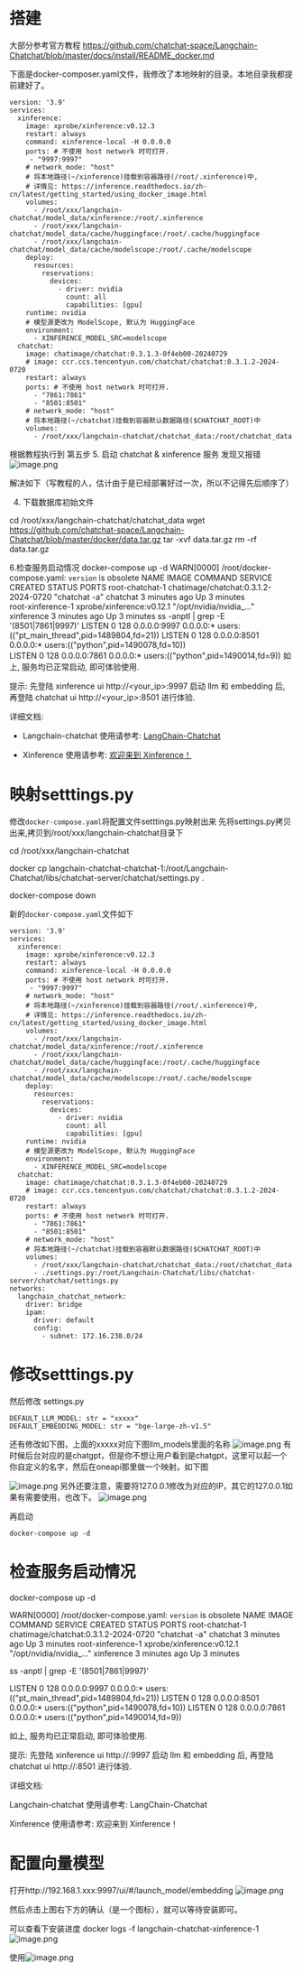 # 搭建
大部分参考官方教程
https://github.com/chatchat-space/Langchain-Chatchat/blob/master/docs/install/README_docker.md

下面是docker-composer.yaml文件，我修改了本地映射的目录。本地目录我都提前建好了。

```
version: '3.9'
services:
  xinference:
    image: xprobe/xinference:v0.12.3
    restart: always
    command: xinference-local -H 0.0.0.0
    ports: # 不使用 host network 时可打开.
     - "9997:9997"
    # network_mode: "host"
    # 将本地路径(~/xinference)挂载到容器路径(/root/.xinference)中,
    # 详情见: https://inference.readthedocs.io/zh-cn/latest/getting_started/using_docker_image.html
    volumes:
      - /root/xxx/langchain-chatchat/model_data/xinference:/root/.xinference
      - /root/xxx/langchain-chatchat/model_data/cache/huggingface:/root/.cache/huggingface
      - /root/xxx/langchain-chatchat/model_data/cache/modelscope:/root/.cache/modelscope
    deploy:
      resources:
        reservations:
          devices:
            - driver: nvidia
              count: all
              capabilities: [gpu]
    runtime: nvidia
    # 模型源更改为 ModelScope, 默认为 HuggingFace
    environment:
      - XINFERENCE_MODEL_SRC=modelscope
  chatchat:
    image: chatimage/chatchat:0.3.1.3-0f4eb00-20240729
    # image: ccr.ccs.tencentyun.com/chatchat/chatchat:0.3.1.2-2024-0720
    restart: always
    ports: # 不使用 host network 时可打开.
      - "7861:7861"
      - "8501:8501"
    # network_mode: "host"
    # 将本地路径(~/chatchat)挂载到容器默认数据路径($CHATCHAT_ROOT)中
    volumes:
      - /root/xxx/langchain-chatchat/chatchat_data:/root/chatchat_data
```


根据教程执行到 第五步 5. 启动 chatchat & xinference 服务  发现又报错
![image.png](https://gitee.com/hxc8/images10/raw/master/img/202408011529198.png)

解决如下（写教程的人，估计由于是已经部署好过一次，所以不记得先后顺序了）

4. 下载数据库初始文件

cd /root/xxx/langchain-chatchat/chatchat_data
wget https://github.com/chatchat-space/Langchain-Chatchat/blob/master/docker/data.tar.gz
tar -xvf data.tar.gz
rm -rf data.tar.gz

6.检查服务启动情况
docker-compose up -d
WARN[0000] /root/docker-compose.yaml: `version` is obsolete 
NAME                IMAGE                           COMMAND                  SERVICE      CREATED         STATUS         PORTS
root-chatchat-1     chatimage/chatchat:0.3.1.2-2024-0720   "chatchat -a"            chatchat     3 minutes ago   Up 3 minutes   
root-xinference-1   xprobe/xinference:v0.12.1       "/opt/nvidia/nvidia_…"   xinference   3 minutes ago   Up 3 minutes
ss -anptl | grep -E '(8501|7861|9997)'
LISTEN 0      128          0.0.0.0:9997       0.0.0.0:*    users:(("pt_main_thread",pid=1489804,fd=21))
LISTEN 0      128          0.0.0.0:8501       0.0.0.0:*    users:(("python",pid=1490078,fd=10))        
LISTEN 0      128          0.0.0.0:7861       0.0.0.0:*    users:(("python",pid=1490014,fd=9))
如上, 服务均已正常启动, 即可体验使用.

提示: 先登陆 xinference ui http://<your_ip>:9997 启动 llm 和 embedding 后, 再登陆 chatchat ui http://<your_ip>:8501 进行体验.

详细文档:

- Langchain-chatchat 使用请参考: [LangChain-Chatchat](https://github.com/chatchat-space/Langchain-Chatchat/blob/master/README.md)
    
- Xinference 使用请参考: [欢迎来到 Xinference！](https://inference.readthedocs.io/zh-cn/latest/index.html)

# 映射setttings.py
修改`docker-compose.yaml`将配置文件setttings.py映射出来
先将settings.py拷贝出来,拷贝到/root/xxx/langchain-chatchat目录下

cd /root/xxx/langchain-chatchat

docker cp langchain-chatchat-chatchat-1:/root/Langchain-Chatchat/libs/chatchat-server/chatchat/settings.py .

docker-compose down


新的`docker-compose.yaml`文件如下


```
version: '3.9'
services:
  xinference:
    image: xprobe/xinference:v0.12.3
    restart: always
    command: xinference-local -H 0.0.0.0
    ports: # 不使用 host network 时可打开.
     - "9997:9997"
    # network_mode: "host"
    # 将本地路径(~/xinference)挂载到容器路径(/root/.xinference)中,
    # 详情见: https://inference.readthedocs.io/zh-cn/latest/getting_started/using_docker_image.html
    volumes:
      - /root/xxx/langchain-chatchat/model_data/xinference:/root/.xinference
      - /root/xxx/langchain-chatchat/model_data/cache/huggingface:/root/.cache/huggingface
      - /root/xxx/langchain-chatchat/model_data/cache/modelscope:/root/.cache/modelscope
    deploy:
      resources:
        reservations:
          devices:
            - driver: nvidia
              count: all
              capabilities: [gpu]
    runtime: nvidia
    # 模型源更改为 ModelScope, 默认为 HuggingFace
    environment:
      - XINFERENCE_MODEL_SRC=modelscope
  chatchat:
    image: chatimage/chatchat:0.3.1.3-0f4eb00-20240729
    # image: ccr.ccs.tencentyun.com/chatchat/chatchat:0.3.1.2-2024-0720
    restart: always
    ports: # 不使用 host network 时可打开.
      - "7861:7861"
      - "8501:8501"
    # network_mode: "host"
    # 将本地路径(~/chatchat)挂载到容器默认数据路径($CHATCHAT_ROOT)中
    volumes:
      - /root/xxx/langchain-chatchat/chatchat_data:/root/chatchat_data
      - ./settings.py:/root/Langchain-Chatchat/libs/chatchat-server/chatchat/settings.py
networks:
  langchain_chatchat_network:
    driver: bridge
    ipam:
      driver: default
      config:
        - subnet: 172.16.238.0/24

```

# 修改setttings.py
然后修改 settings.py

```
DEFAULT_LLM_MODEL: str = "xxxxx"
DEFAULT_EMBEDDING_MODEL: str = "bge-large-zh-v1.5"
```
还有修改如下图，上面的xxxxx对应下图llm_models里面的名称
![image.png](https://gitee.com/hxc8/images10/raw/master/img/202408020934266.png)
有时候后台对应的是chatgpt，但是你不想让用户看到是chatgpt，这里可以起一个你自定义的名字，然后在oneapi那里做一个映射。如下图

![image.png](https://gitee.com/hxc8/images10/raw/master/img/202408020937590.png)
另外还要注意，需要将127.0.0.1修改为对应的IP，其它的127.0.0.1如果有需要使用，也改下。
![image.png](https://gitee.com/hxc8/images10/raw/master/img/202408020950253.png)



再启动 
```
docker-compose up -d
```


# 检查服务启动情况[](https://github.com/chatchat-space/Langchain-Chatchat/blob/master/docs/install/README_docker.md#6%E6%A3%80%E6%9F%A5%E6%9C%8D%E5%8A%A1%E5%90%AF%E5%8A%A8%E6%83%85%E5%86%B5)

docker-compose up -d

WARN[0000] /root/docker-compose.yaml: `version` is obsolete NAME IMAGE COMMAND SERVICE CREATED STATUS PORTS root-chatchat-1 chatimage/chatchat:0.3.1.2-2024-0720 "chatchat -a" chatchat 3 minutes ago Up 3 minutes root-xinference-1 xprobe/xinference:v0.12.1 "/opt/nvidia/nvidia_…" xinference 3 minutes ago Up 3 minutes

ss -anptl | grep -E '(8501|7861|9997)'

LISTEN 0 128 0.0.0.0:9997 0.0.0.0:* users:(("pt_main_thread",pid=1489804,fd=21)) LISTEN 0 128 0.0.0.0:8501 0.0.0.0:* users:(("python",pid=1490078,fd=10)) LISTEN 0 128 0.0.0.0:7861 0.0.0.0:* users:(("python",pid=1490014,fd=9))

如上, 服务均已正常启动, 即可体验使用.

提示: 先登陆 xinference ui http://:9997 启动 llm 和 embedding 后, 再登陆 chatchat ui http://:8501 进行体验.

详细文档:

Langchain-chatchat 使用请参考: LangChain-Chatchat

Xinference 使用请参考: 欢迎来到 Xinference！


# 配置向量模型

打开http://192.168.1.xxx:9997/ui/#/launch_model/embedding
![image.png](https://gitee.com/hxc8/images10/raw/master/img/202408020940105.png)

然后点击上图右下方的确认（是一个图标），就可以等待安装即可。

可以查看下安装进度
docker logs -f langchain-chatchat-xinference-1
![image.png](https://gitee.com/hxc8/images10/raw/master/img/202408020943491.png)




使用![image.png](https://gitee.com/hxc8/images10/raw/master/img/202408020957554.png)
